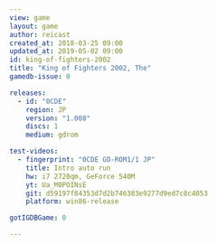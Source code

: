 ```yaml
---
view: game
layout: game
author: reicast
created_at: 2018-03-25 09:00
updated_at: 2019-05-02 09:00
id: king-of-fighters-2002
title: "King of Fighters 2002, The"
gamedb-issue: 0

releases:
  - id: "0CDE"
    region: JP
    version: "1.008"
    discs: 1
    medium: gdrom

test-videos:
  - fingerprint: "0CDE GD-ROM1/1 JP"
    title: Intro auto run
    hw: i7 2720qm, GeForce 540M
    yt: Ua_M0POINsE
    git: d59197f84353d7d2b746383e9277d9ed7c8c4053
    platform: win86-release

gotIGDBGame: 0

---
```

